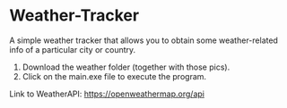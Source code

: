 # Weather-Tracker
A simple weather tracker that allows you to obtain some weather-related info of a particular city or country.

1. Download the weather folder (together with those pics).
2. Click on the main.exe file to execute the program.

Link to WeatherAPI: https://openweathermap.org/api

